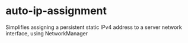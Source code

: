 # auto-ip-assignment
Simplifies assigning a persistent static IPv4 address to a server network interface, using NetworkManager
